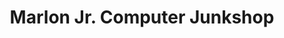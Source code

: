 ---
title: "Marlon Jr. Computer Junkshop"
url: /angeles/marlon-jr-computer-junkshop/
shop: Computer
---